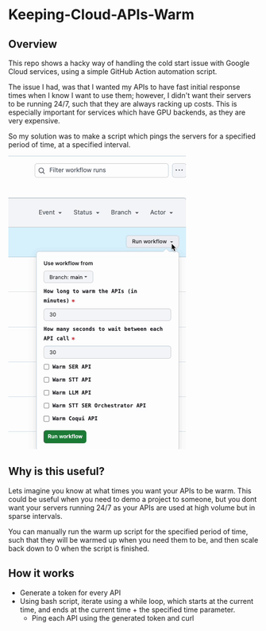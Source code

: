 # Keeping-Cloud-APIs-Warm

## Overview
This repo shows a hacky way of handling the cold start issue with Google Cloud services, using a simple GitHub Action automation script. 

The issue I had, was that I wanted my APIs to have fast initial response times when I know I want to use them; however, I didn't want their servers to be running 24/7, such that they are always racking up costs. This is especially important for services which have GPU backends, as they are very expensive.

So my solution was to make a script which pings the servers for a specified period of time, at a specified interval. 

![Alt text](workflow.gif)

## Why is this useful? 
Lets imagine you know at what times you want your APIs to be warm. This could be useful when you need to demo a project to someone, but you dont want your servers running 24/7 as your APIs are used at high volume but in sparse intervals. 

You can manually run the warm up script for the specified period of time, such that they will be warmed up when you need them to be, and then scale back down to 0 when the script is finished. 

## How it works
- Generate a token for every API
- Using bash script, iterate using a while loop, which starts at the current time, and ends at the current time + the specified time parameter. 
    - Ping each API using the generated token and curl




